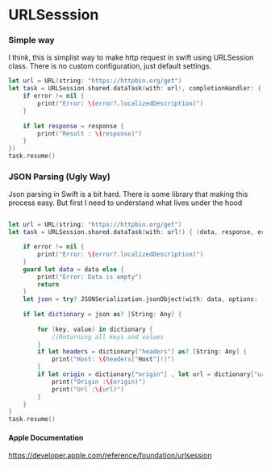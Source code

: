 # URLSesssion

### Simple way

I think, this is simplist way to make http request in swift using URLSession class. 
There is no custom configuration, just default settings.

```swift
let url = URL(string: "https://httpbin.org/get")
let task = URLSession.shared.dataTask(with: url!, completionHandler: { (data, response, error) in
    if error != nil {
        print("Error: \(error?.localizedDescription)")
    }
    
    if let response = response {
        print("Result : \(response)")
    }  
})
task.resume()
```  
  
### JSON Parsing (Ugly Way)

Json parsing in Swift is a bit hard. There is some library that making this process easy. But first I need to understand what lives under the hood

```swift

let url = URL(string: "https://httpbin.org/get")
let task = URLSession.shared.dataTask(with: url!) { (data, response, error) in

    if error != nil {
        print("Error: \(error?.localizedDescription)")
    }
    guard let data = data else {
        print("Error: Data is empty")
        return
    }
    let json = try? JSONSerialization.jsonObject(with: data, options: [])
    
    if let dictionary = json as? [String: Any] {
        
        for (key, value) in dictionary {
            //Returning all keys and values
        }
        if let headers = dictionary["headers"] as? [String: Any] {
            print("Host: \(headers["Host"]!)")
        }
        if let origin = dictionary["origin"] , let url = dictionary["url"] {
            print("Origin :\(origin)")
            print("Url :\(url)")
        }   
    }   
}
task.resume()

```


  
####  Apple Documentation
https://developer.apple.com/reference/foundation/urlsession
